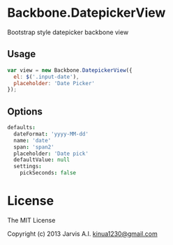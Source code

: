 # Backbone.DatepickerView

Bootstrap style datepicker backbone view

## Usage

```js
var view = new Backbone.DatepickerView({
  el: $('.input-date'),
  placeholder: 'Date Picker'
});
```

## Options

```coffee
defaults:
  dateFormat: 'yyyy-MM-dd'
  name: 'date'
  span: 'span2'
  placeholder: 'Date pick'
  defaultValue: null
  settings:
    pickSeconds: false
```

# License

The MIT License

Copyright (c) 2013 Jarvis A.I. <kinua1230@gmail.com>
